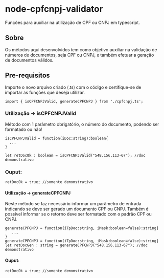 # node-cpfcnpj-validator
Funções para auxiliar na utilização de CPF ou CNPJ em typescript.

## Sobre
Os métodos aqui desenvolvidos tem como objetivo auxiliar na validação de números de documentos, seja CPF ou CNPJ, e também efetuar a geração de documentos válidos.

## Pre-requisitos
Importe o novo arquivo criado (.ts) com o código e certifique-se de importar as funções que deseja utilizar.
````
import { isCPFCNPJValid, generateCPFCNPJ } from './cpfcnpj.ts';
````
### Utilização -> isCPFCNPJValid
Método com 1 parâmetro obrigatório, o número do documento, podendo ser formatado ou não!
````
isCPFCNPJValid = function(iDoc:string):boolean{
  ...
}

let retDocOk : boolean = isCPFCNPJValid("548.156.113-67"); //doc demonstrativo
````
### Ouput:
````
retDocOk = true; //somente demonstrativo
````

#### Utilização -> generateCPFCNPJ
Neste método se faz necessário informar um parâmetro de entrada indicando se deve ser gerado um documento CPF ou CNPJ.
Também é possível informar se o retorno deve ser formatado com o padrão CPF ou CNPJ.
````
generateCPFCNPJ = function(iTpDoc:string, iMask:boolean=false):string{
   ...
}
generateCPFCNPJ = function(iTpDoc:string, iMask:boolean=false):string{
let retDocGen : string = generateCPFCNPJ("548.156.113-67"); //doc demonstrativo
````
#### Ouput:
````
retDocOk = true; //somente demonstrativo
````
